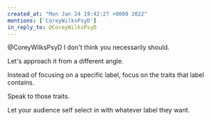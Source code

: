 ```yaml
---
created_at: "Mon Jan 24 19:42:27 +0000 2022"
mentions: ['CoreyWilksPsyD']
in_reply_to: @CoreyWilksPsyD
---
```


@CoreyWilksPsyD I don't think you necessarily should.

Let's approach it from a different angle. 

Instead of focusing on a specific label, focus on the traits that label contains.

Speak to those traits.

Let your audience self select in with whatever label they want.